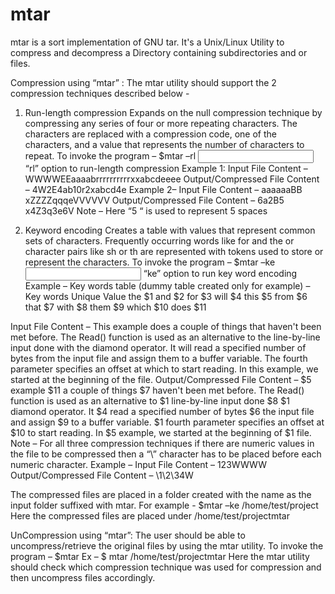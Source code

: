 # mtar
mtar is a sort implementation of GNU tar. It's a Unix/Linux Utility to compress and decompress a Directory containing subdirectories and or files.

Compression using “mtar” :
The mtar utility should support the 2 compression techniques described below -

1. Run-length compression Expands on the null compression technique by compressing any series of four or more repeating characters. The characters are replaced with a compression code, one of the characters, and a value that represents the number of characters to repeat.
To invoke the program –
$mtar –rl <input folder path>
“rl” option to run-length compression
Example 1:
Input File Content –
WWWWEEaaaabrrrrrrrrrrxxabcdeeee
Output/Compressed File Content –
4W2E4ab10r2xabcd4e
Example 2–
Input File Content –
aaaaaaBB     xZZZZqqqeVVVVVV
Output/Compressed File Content –
6a2B5 x4Z3q3e6V
Note – Here “5 “ is used to represent 5 spaces

2. Keyword encoding Creates a table with values that represent common sets of characters. Frequently occurring words like for and the or character pairs like sh or th are represented with tokens used to store or represent the characters.
To invoke the program –
$mtar –ke <input folder path>
“ke” option to run key word encoding
Example –
Key words table (dummy table created only for example) –
Key words		Unique Value
the 				 $1
and 				 $2
for 				 $3
will 				 $4
this 				 $5
from 				 $6
that 				 $7
with 				 $8
them 				 $9
which  			 $10
does 				 $11

Input File Content –
This example does a couple of things that haven't been met before. The Read() function is used as an alternative to the line-by-line input done with the diamond operator. It will read a specified number of bytes from the input file and assign them to a buffer variable. The fourth parameter specifies an offset at which to start reading. In this example, we started at the beginning of the file.
Output/Compressed File Content –
$5 example $11 a couple of things $7 haven't been met before. The Read() function is used as an alternative to $1 line-by-line input done $8 $1 diamond operator. It $4 read a specified number of bytes $6 the input file and assign $9 to a buffer variable. $1 fourth parameter specifies an offset at $10 to start reading. In $5 example, we started at the beginning of $1 file. Note – For all three compression techniques if there are numeric values in the file to be compressed then a “\” character has to be placed before each numeric character.
Example –
Input File Content –
123WWWW
Output/Compressed File Content –
\1\2\34W

The compressed files are placed in a folder created with the name as the input folder suffixed with mtar.
For example - $mtar –ke /home/test/project
Here the compressed files are placed under /home/test/projectmtar

UnCompression using “mtar”:
The user should be able to uncompress/retrieve the original files by using the mtar utility.
To invoke the program –
$mtar <compressed folder path>
Ex – $ mtar /home/test/projectmtar
Here the mtar utility should check which compression technique was used for compression and then uncompress files accordingly.













